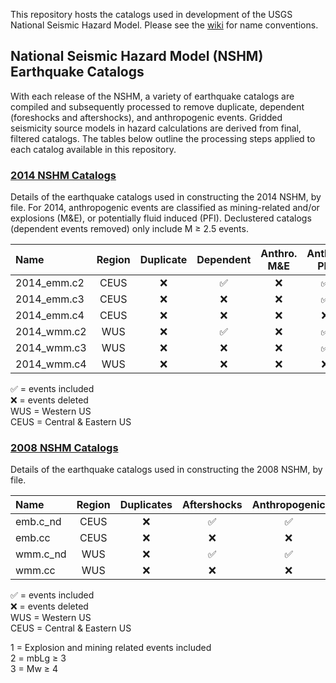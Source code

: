 This repository hosts the catalogs used in development of the USGS National Seismic Hazard Model. Please see the [wiki](https://github.com/cmueller-usgs/nshmp-haz-catalogs/wiki) for name conventions.

## National Seismic Hazard Model (NSHM) Earthquake Catalogs

With each release of the NSHM, a variety of earthquake catalogs are compiled and subsequently processed to remove duplicate, dependent (foreshocks and aftershocks), and anthropogenic events. Gridded seismicity source models in hazard calculations are derived from final, filtered catalogs. The tables below outline the processing steps applied to each catalog available in this repository.

### [2014 NSHM Catalogs](https://github.com/usgs/nshmp-haz-catalogs/tree/master/2014)

Details of the earthquake catalogs used in constructing the 2014 NSHM, by file. For 2014, anthropogenic events are classified as mining-related and/or explosions (M&E), or potentially fluid induced (PFI). Declustered catalogs (dependent events removed) only include M ≥ 2.5 events.

Name | Region | Duplicate | Dependent | Anthro. M&E | Anthro. PFI
:----|:------:|:---------:|:---------:|:-----------:|:----------:
2014_emm.c2|CEUS|❌|✅|❌|✅
2014_emm.c3|CEUS|❌|❌|❌|✅
2014_emm.c4|CEUS|❌|❌|❌|❌
2014_wmm.c2|WUS |❌|✅|❌|✅
2014_wmm.c3|WUS |❌|❌|❌|✅
2014_wmm.c4|WUS |❌|❌|❌|❌

✅ = events included  
❌ = events deleted  
WUS = Western US  
CEUS = Central & Eastern US  

### [2008 NSHM Catalogs](https://github.com/usgs/nshmp-haz-catalogs/tree/master/2008)

Details of the earthquake catalogs used in constructing the 2008 NSHM, by file.

Name | Region | Duplicates | Aftershocks | Anthropogenic | Notes
:----|:------:|:----------:|:-----------:|:-------------:|:----:
emb.c_nd|CEUS|❌|✅|✅|1
emb.cc  |CEUS|❌|❌|❌|2
wmm.c_nd|WUS |❌|✅|✅|1
wmm.cc  |WUS |❌|❌|❌|3

✅ = events included  
❌ = events deleted  
WUS = Western US  
CEUS = Central & Eastern US  

1 = Explosion and mining related events included  
2 = mbLg ≥ 3  
3 = Mw ≥ 4  
